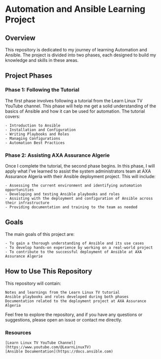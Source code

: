 # Automation and Ansible Learning Project

## Overview

This repository is dedicated to my journey of learning Automation and Ansible. The project is divided into two phases, each designed to build my knowledge and skills in these areas.

## Project Phases
### Phase 1: Following the Tutorial

The first phase involves following a tutorial from the Learn Linux TV YouTube channel. This phase will help me get a solid understanding of the basics of Ansible and how it can be used for automation. The tutorial covers:

    - Introduction to Ansible
    - Installation and Configuration
    - Writing Playbooks and Roles
    - Managing Configurations
    - Automation Best Practices

### Phase 2: Assisting AXA Assurance Algerie

Once I complete the tutorial, the second phase begins. In this phase, I will apply what I've learned to assist the system administrators team at AXA Assurance Algeria with their Ansible deployment project. This will include:

    - Assessing the current environment and identifying automation opportunities
    - Developing and testing Ansible playbooks and roles
    - Assisting with the deployment and configuration of Ansible across their infrastructure
    - Providing documentation and training to the team as needed

## Goals

The main goals of this project are:

    - To gain a thorough understanding of Ansible and its use cases
    - To develop hands-on experience by working on a real-world project
    - To contribute to the successful deployment of Ansible at AXA Assurance Algerie

## How to Use This Repository

This repository will contain:

    Notes and learnings from the Learn Linux TV tutorial
    Ansible playbooks and roles developed during both phases
    Documentation related to the deployment project at AXA Assurance Algeria

Feel free to explore the repository, and if you have any questions or suggestions, please open an issue or contact me directly.
### Resources

    [Learn Linux TV YouTube Channel](https://www.youtube.com/@LearnLinuxTV)
    [Ansible Documentation](https://docs.ansible.com)
